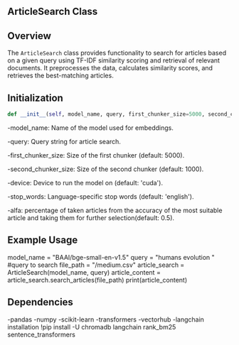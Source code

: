## ArticleSearch Class

## Overview
The `ArticleSearch` class provides functionality to search for articles based on a given query using TF-IDF similarity scoring and retrieval of relevant documents. It preprocesses the data, calculates similarity scores, and retrieves the best-matching articles.

## Initialization
```python
def __init__(self, model_name, query, first_chunker_size=5000, second_chunker_size=1000, device='cuda', stop_words='english',alfa = 0.5):
```
-model_name: Name of the model used for embeddings.

-query: Query string for article search.

-first_chunker_size: Size of the first chunker (default: 5000).

-second_chunker_size: Size of the second chunker (default: 1000).

-device: Device to run the model on (default: 'cuda').

-stop_words: Language-specific stop words (default: 'english').

-alfa: percentage of taken articles from the accuracy of the most suitable article and taking them for further selection(default: 0.5).

## Example Usage
model_name = "BAAI/bge-small-en-v1.5"
query = "humans evolution " #query to search
file_path = "/medium.csv"
article_search = ArticleSearch(model_name, query)
article_content = article_search.search_articles(file_path)
print(article_content)

## Dependencies
-pandas
-numpy
-scikit-learn
-transformers
-vectorhub
-langchain
installation !pip install -U chromadb langchain  rank_bm25 sentence_transformers
